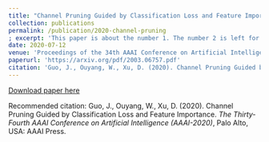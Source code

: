 ```yaml
---
title: "Channel Pruning Guided by Classification Loss and Feature Importance"
collection: publications
permalink: /publication/2020-channel-pruning
; excerpt: 'This paper is about the number 1. The number 2 is left for future work.'
date: 2020-07-12
venue: 'Proceedings of the 34th AAAI Conference on Artificial Intelligence'
paperurl: 'https://arxiv.org/pdf/2003.06757.pdf'
citation: 'Guo, J., Ouyang, W., Xu, D. (2020). Channel Pruning Guided by Classification Loss and Feature Importance. <i>The Thirty-Fourth AAAI Conference on Artificial Intelligence (AAAI-2020)</i>, Palo Alto, USA: AAAI Press.'
---
```


[Download paper here](https://arxiv.org/pdf/2003.06757.pdf)

Recommended citation: Guo, J., Ouyang, W., Xu, D. (2020). Channel Pruning Guided by Classification Loss and Feature Importance. <i>The Thirty-Fourth AAAI Conference on Artificial Intelligence (AAAI-2020)</i>, Palo Alto, USA: AAAI Press.
